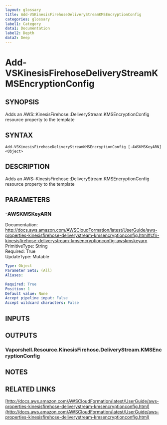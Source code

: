```yaml
---
layout: glossary
title: Add-VSKinesisFirehoseDeliveryStreamKMSEncryptionConfig
categories: glossary
label1: Category
data1: Documentation
label2: Depth
data2: Deep
---
```


# Add-VSKinesisFirehoseDeliveryStreamKMSEncryptionConfig

## SYNOPSIS
Adds an AWS::KinesisFirehose::DeliveryStream.KMSEncryptionConfig resource property to the template

## SYNTAX

```
Add-VSKinesisFirehoseDeliveryStreamKMSEncryptionConfig [-AWSKMSKeyARN] <Object>
```

## DESCRIPTION
Adds an AWS::KinesisFirehose::DeliveryStream.KMSEncryptionConfig resource property to the template

## PARAMETERS

### -AWSKMSKeyARN
Documentation: http://docs.aws.amazon.com/AWSCloudFormation/latest/UserGuide/aws-properties-kinesisfirehose-deliverystream-kmsencryptionconfig.html#cfn-kinesisfirehose-deliverystream-kmsencryptionconfig-awskmskeyarn    
PrimitiveType: String    
Required: True    
UpdateType: Mutable

```yaml
Type: Object
Parameter Sets: (All)
Aliases: 

Required: True
Position: 1
Default value: None
Accept pipeline input: False
Accept wildcard characters: False
```

## INPUTS

## OUTPUTS

### Vaporshell.Resource.KinesisFirehose.DeliveryStream.KMSEncryptionConfig

## NOTES

## RELATED LINKS

[http://docs.aws.amazon.com/AWSCloudFormation/latest/UserGuide/aws-properties-kinesisfirehose-deliverystream-kmsencryptionconfig.html](http://docs.aws.amazon.com/AWSCloudFormation/latest/UserGuide/aws-properties-kinesisfirehose-deliverystream-kmsencryptionconfig.html)

